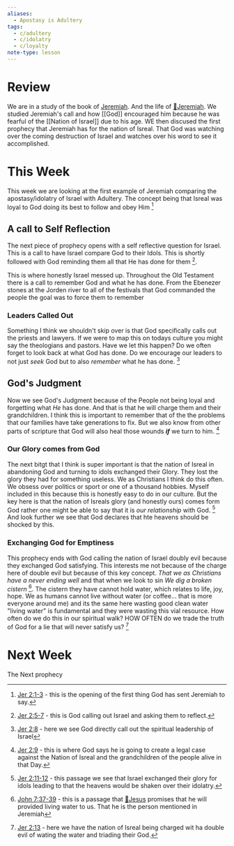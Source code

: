 ```yaml
---
aliases:
  - Apostasy is Adultery
tags:
  - c/adultery
  - c/idolatry
  - c/loyalty
note-type: lesson
---
```

# Review
We are in a study of the book of [Jeremiah](../30-Spiritual/BIBLE_CSB_MD/Jeremiah/Jeremiah%7CJeremiah.md).  And the life of [🧑Jeremiah](%F0%9F%A7%91Jeremiah.md). We studied Jeremiah's call and how [[God]] encouraged him because he was fearful of the [[Nation of Israel]] due to his age. WE then discused the first prophecy that Jeremiah has for the nation of Isreal. That God was watching over the coming destruction of Israel and watches over his word to see it accomplished.

# This Week
This week we are looking at the first example of Jeremiah comparing the apostasy/idolatry of Israel with Adultery. The concept being that Isreal was loyal to God doing its best to follow and obey Him [^b1]

[^b1]: [Jer 2:1-3](Jer%202.md) - this is the opening of the first thing God has sent Jeremiah to say.

## A call to Self Reflection
The next piece of prophecy opens with a self reflective question for Israel. This is a call to have Israel compare God to their Idols. This is shortly followed with God reminding them all that He has done for them [^b2].

This is where honestly Israel messed up. Throughout the Old Testament there is a call to remember God and what he has done. From the Ebenezer stones at the Jorden river to all of the festivals that God commanded the people the goal was to force them to remember

[^b2]: [Jer 2:5-7](Jer%202.md) - this is God calling out Israel and asking them to reflect.

### Leaders Called Out
Something I think we shouldn't skip over is that God specifically calls out the priests and lawyers. If we were to map this on todays culture you might say the theologians and pastors. Have we let this happen? Do we often forget to look back at what God has done. Do we encourage our leaders to not just *seek* God but to also *remember* what he has done. [^b3]

[^b3]: [Jer 2:8](Jer%202.md) - here we see God directly call out the spiritual leadership of Israel 

## God's Judgment
Now we see God's Judgment because of the People not being loyal and forgetting what *He* has done. And that is that he will charge them and their grandchildren. I think this is important to remember that of the the problems that our families have take generations to fix. But we also know from other parts of scripture that God will also heal those wounds ***if*** we turn to him. [^b4]

[^b4]: [Jer 2:9](Jer%202.md) - this is where God says he is going to create a legal case against the Nation of Isreal and the grandchildren of the people alive in that Day.

### Our Glory comes from God
The next bitgt that I think is super important is that the nation of Isreal in abandoning God and turning to idols exchanged their Glory. They lost the glory they had for something useless. We as Christians I think do this often. We obsess over politics or sport or one of a thousand hobbies. Myself included in this because this is honestly easy to do in our culture. But the key here is that  the nation of Isreals glory (and honestly ours) comes form God rather one might be able to say that it is *our relationship* with God. [^b5] And look further we see that God declares that hte heavens should be shocked by this.

[^b5]: [Jer 2:11-12](Jer%202.md) - this passage we see that Israel exchanged their glory for idols leading to that the heavens would be shaken over their idolatry.

### Exchanging God for Emptiness
This prophecy ends  with God calling the nation of Israel doubly evil because they exchanged God satisfying. This interests me not because of the charge here of double evil but because of this key concept. *That we as Christians have a never ending well* and that when we look to sin *We dig a broken cistern* [^b6]. The cistern they have cannot hold water, which relates to life, joy, hope. We as humans cannot live without water (or coffee... that is more everyone around me) and its the same here wasting good clean water "living water" is fundamental and they were wasting this vial resource. How often do we do this in our spiritual walk? HOW OFTEN do we trade the truth of God for a lie that will never satisfy us? [^b7]


[^b6]: [John 7:37-39](John%207.md) - this is a passage that [👼Jesus](../30-Spiritual/33-Resources/33.10-People/%F0%9F%91%BCJesus%7C%F0%9F%91%BCJesus.md) promises that he will provided living water to us. That he is the person mentioned in Jeremiah
[^b7]: [Jer 2:13](Jer%202.md) - here we have the nation of Isreal being charged wit ha double evil of wating the water and triading their God.

# Next Week
The Next prophecy